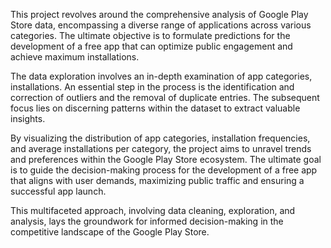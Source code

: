 This project revolves around the comprehensive analysis of Google Play Store data, encompassing a diverse range of applications across various categories. The ultimate objective is to formulate predictions for the development of a free app that can optimize public engagement and achieve maximum installations.

The data exploration involves an in-depth examination of app categories, installations. An essential step in the process is the identification and correction of outliers and the removal of duplicate entries. The subsequent focus lies on discerning patterns within the dataset to extract valuable insights.

By visualizing the distribution of app categories, installation frequencies, and average installations per category, the project aims to unravel trends and preferences within the Google Play Store ecosystem. The ultimate goal is to guide the decision-making process for the development of a free app that aligns with user demands, maximizing public traffic and ensuring a successful app launch.

This multifaceted approach, involving data cleaning, exploration, and analysis, lays the groundwork for informed decision-making in the competitive landscape of the Google Play Store.
